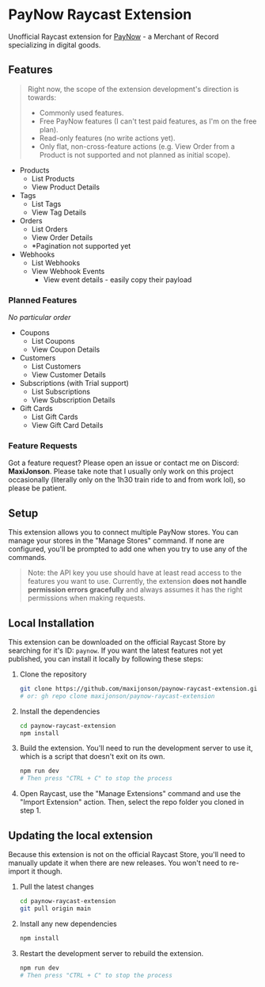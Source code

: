 # PayNow Raycast Extension

Unofficial Raycast extension for [PayNow](https://www.paynow.gg) - a Merchant of Record specializing in digital goods.

## Features

> Right now, the scope of the extension development's direction is towards:
> - Commonly used features.
> - Free PayNow features (I can't test paid features, as I'm on the free plan).
> - Read-only features (no write actions yet).
> - Only flat, non-cross-feature actions (e.g. View Order from a Product is not supported and not planned as initial scope).

- Products
  - List Products
  - View Product Details
- Tags
  - List Tags
  - View Tag Details
- Orders
  - List Orders
  - View Order Details
  - *Pagination not supported yet
- Webhooks
   - List Webhooks
   - View Webhook Events
     - View event details - easily copy their payload

### Planned Features

*No particular order*

- Coupons
  - List Coupons
  - View Coupon Details
- Customers
  - List Customers
  - View Customer Details
- Subscriptions (with Trial support)
  - List Subscriptions
  - View Subscription Details
- Gift Cards
  - List Gift Cards
  - View Gift Card Details

### Feature Requests

Got a feature request? Please open an issue or contact me on Discord: **MaxiJonson**. Please take note that I usually only work on this project occasionally (literally only on the 1h30 train ride to and from work lol), so please be patient.

## Setup

This extension allows you to connect multiple PayNow stores. You can manage your stores in the "Manage Stores" command. If none are configured, you'll be prompted to add one when you try to use any of the commands.

> Note: the API key you use should have at least read access to the features you want to use. Currently, the extension **does not handle permission errors gracefully** and always assumes it has the right permissions when making requests.

## Local Installation

This extension can be downloaded on the official Raycast Store by searching for it's ID: `paynow`. 
If you want the latest features not yet published, you can install it locally by following these steps:

1. Clone the repository
   ```bash
   git clone https://github.com/maxijonson/paynow-raycast-extension.git
   # or: gh repo clone maxijonson/paynow-raycast-extension
   ```
2. Install the dependencies
   ```bash
   cd paynow-raycast-extension
   npm install
   ```
3. Build the extension. You'll need to run the development server to use it, which is a script that doesn't exit on its own.
   ```bash
   npm run dev
   # Then press "CTRL + C" to stop the process
   ```
4. Open Raycast, use the "Manage Extensions" command and use the "Import Extension" action. Then, select the repo folder you cloned in step 1.

## Updating the local extension

Because this extension is not on the official Raycast Store, you'll need to manually update it when there are new releases. You won't need to re-import it though.

1. Pull the latest changes
   ```bash
   cd paynow-raycast-extension
   git pull origin main
   ```
2. Install any new dependencies
   ```bash
   npm install
   ```
3. Restart the development server to rebuild the extension.
   ```bash
   npm run dev
   # Then press "CTRL + C" to stop the process
   ```
